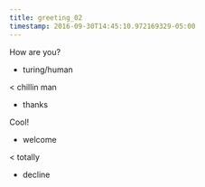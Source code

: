 ```yaml
---
title: greeting_02
timestamp: 2016-09-30T14:45:10.972169329-05:00
---
```


How are you?
* turing/human

< chillin man
* thanks

Cool!
* welcome

< totally
* decline
